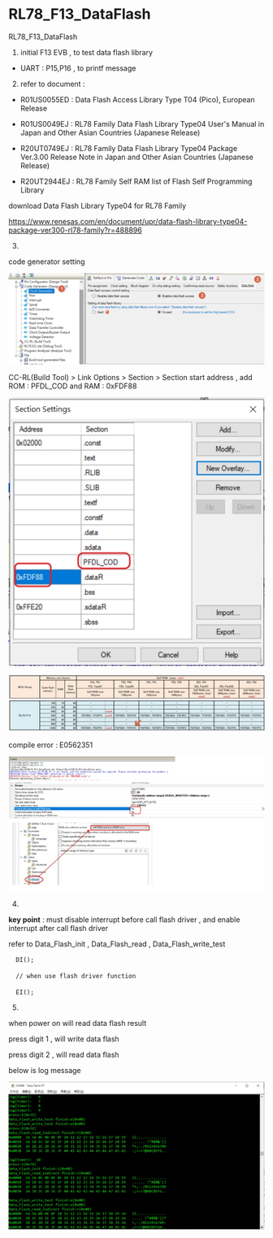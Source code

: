 # RL78_F13_DataFlash
 RL78_F13_DataFlash

1. initial F13 EVB , to test data flash library

- UART : P15,P16 , to printf message

2. refer to document : 

- R01US0055ED : Data Flash Access Library Type T04 (Pico), European Release

- R01US0049EJ : RL78 Family Data Flash Library Type04 User's Manual in Japan and Other Asian Countries (Japanese Release)

- R20UT0749EJ : RL78 Family Data Flash Library Type04 Package Ver.3.00 Release Note in Japan and Other Asian Countries (Japanese Release)

- R20UT2944EJ : RL78 Family Self RAM list of Flash Self Programming Library

download Data Flash Library Type04 for RL78 Family

https://www.renesas.com/en/document/upr/data-flash-library-type04-package-ver300-rl78-family?r=488896

3. 

code generator setting

![image](https://github.com/released/RL78_F13_DataFlash/blob/main/code_generator_1.jpg)

CC-RL(Build Tool) > Link Options > Section > Section start address , add ROM : PFDL_COD and RAM : 0xFDF88 

![image](https://github.com/released/RL78_F13_DataFlash/blob/main/F13_Link_section.jpg)

![image](https://github.com/released/RL78_F13_DataFlash/blob/main/F13_SelfRAM.jpg)

compile error : E0562351 

![image](https://github.com/released/RL78_F13_DataFlash/blob/main/E0562351_SELFRAM.jpg)

4. 

**key point** : must disable interrupt before call flash driver , and enable interrupt after call flash driver

refer to Data_Flash_init , Data_Flash_read , Data_Flash_write_test

```
  DI();
  
  // when use flash driver function
  
  EI();  
```

5. 

when power on will read data flash result 

press digit 1 , will write data flash 

press digit 2 , will read data flash 


below is log message

![image](https://github.com/released/RL78_F13_DataFlash/blob/main/log.jpg)


